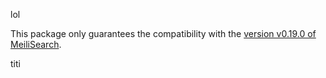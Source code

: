 lol

This package only guarantees the compatibility with the [version v0.19.0 of MeiliSearch](https://github.com/meilisearch/MeiliSearch/releases/tag/v0.19.0).


titi
